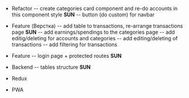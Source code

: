 - Refactor
  -- create categories card component and re-do accounts in this component style **SUN**
  -- button (do custom) for navbar

- Feature (Верстка)
  -- add table to transactions, re-arrange transactions page **SUN**
  -- add earnings/spendings to the categories page
  -- add editig/deleting for accounts and categories
  -- add editing/deleting of transactions
  -- add filtering for transactions

- Feature
  -- login page + protected routes **SUN**

- Backend
  -- tables structure **SUN**

- Redux

- PWA
